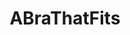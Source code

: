 ---
title: ABraThatFits
crosslinks:
- braswap
- bigboobproblems
- LittleBoobProblems
- Reduction
- BustFriendlyClothing
- ABraThatDoesntFit
- littleboobproblems
- SkincareAddiction
- TwoXChromosomes
- Endo
- MtF
- Frugal
- trans
- bestof2016
- LingerieAddiction
- RandomActsOfBras
- TalesFromRetail
- wicked_edge
- alotabot
- smallbooblove
---